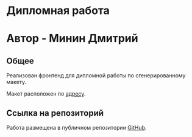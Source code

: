 # Дипломная работа

# Автор - Минин Дмитрий

## Общее

Реализован фронтенд для дипломной работы по сгенерированному макету. 

Макет расположен по [адресу](https://disk.yandex.ru/d/-6Z_ZvRVuZ1QkQ).

## Ссылка на репозиторий

Работа размещена в публичном репозитории [GitHub](https://github.com/MininDmitriy/movies-explorer-frontend).